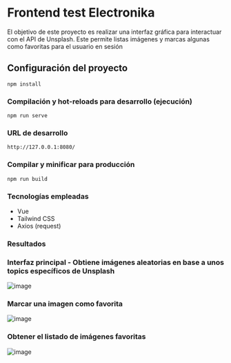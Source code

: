 # Frontend test Electronika

El objetivo de este proyecto es realizar una interfaz gráfica para interactuar con el API de Unsplash. Este permite listas imágenes y marcas algunas como favoritas para el usuario en sesión

## Configuración del proyecto
```
npm install
```

### Compilación y hot-reloads para desarrollo (ejecución)
```
npm run serve
```

### URL de desarrollo
```
http://127.0.0.1:8080/
```

### Compilar y minificar para producción
```
npm run build
```

### Tecnologías empleadas
* Vue
* Tailwind CSS
* Axios (request)

### Resultados

### **Interfaz principal** - Obtiene imágenes aleatorias en base a unos topics específicos de Unsplash

![image](https://user-images.githubusercontent.com/90154644/197374136-23890772-04ca-4c78-9bc0-84fa82d9b053.png)

### Marcar una imagen como favorita

![image](https://user-images.githubusercontent.com/90154644/197374149-e8b5ea75-0b73-44cf-9521-e6408783f8ad.png)

### Obtener el listado de imágenes favoritas

![image](https://user-images.githubusercontent.com/90154644/197374153-9097afad-23b4-4ca7-bc0f-81e6bdf4a818.png)